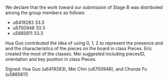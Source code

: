 We declare that the work toward our submission of Stage B was distributed among the group members as follows:

* u6419283 33.3
* u6700948 33.3
* u5885811 33.3

Hua Guo contributed the idea of using 0, 1, 2 to represent the presence and and the characteristics of the pieces on the board in class Pieces.
Eric created the most of the classes.
Mei suggested including piecesID, orientation and key position in class Pieces.

Signed: Hua Guo (u6419283), Mei Chin (u6700948), and Chunze Fu (u5885811)
